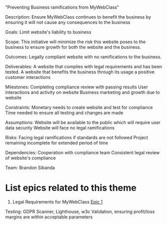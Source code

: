 "Preventing Business ramifications from MyWebClass"

Description: Ensure MyWebClass continues to benefit the business by ensuring it will not cause any consequences to the business

Goals: Limit website's liability to business

Scope: This initiative will minimize the risk this website poses to the business to ensure growth for both the website and the business.

Outcomes: Legally compliant website with no ramifications to the business.

Deliverables: A website that complies with legal requirements and has been tested.
A website that benefits the business through its usage a positive customer interactions

Milestones: Completing compliance review with passing results
User interactions and activity on website
Business marketing and growth due to website

Constraints: Monetary needs to create website and test for compliance
Time needed to ensure all testing and changes are made

Assumptions: Website will be available to the public which will require user data security
Website will face no legal ramifications

Risks: Facing legal ramifications if standards are not followed
Project remaining incomplete for extended period of time

Dependencies: Cooperation with compliance team
Consistent legal review of website's compliance

Team: Brandon Sibanda

# List epics related to this theme
1. Legal Requirements for MyWebClass [Epic 1]([documentation/templates/theme/initiatives/epics/epic_template.md](https://github.com/bsibanda3/mywebclass-agile-docs/blob/main/documentation/theme_1/initiatives/Epics/Legal%20Epic.md))

Testing: GDPR Scanner, Lighthouse, w3c Validation, ensuring profit/loss margins are within acceptable parameters

